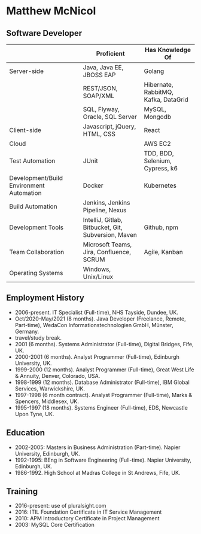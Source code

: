 
# Matthew McNicol

## Software Developer

| | Proficient | Has Knowledge Of |
| --- | --- | --- |
| Server-side  | Java, Java EE, JBOSS EAP | Golang |
| | REST/JSON, SOAP/XML | Hibernate, RabbitMQ, Kafka, DataGrid |
| | SQL, Flyway, Oracle, SQL Server | MySQL, Mongodb |
| Client-side  | Javascript, jQuery, HTML, CSS | React |
| Cloud | | AWS EC2 |
| Test Automation | JUnit | TDD, BDD, Selenium, Cypress, k6 |
| Development/Build Environment Automation | Docker | Kubernetes |
| Build Automation | Jenkins, Jenkins Pipeline, Nexus | |
| Development Tools | IntelliJ, Gitlab, Bitbucket, Git, Subversion, Maven | Github, npm |
| Team Collaboration | Microsoft Teams, Jira, Confluence, SCRUM | Agile, Kanban |
| Operating Systems | Windows, Unix/Linux | |

## Employment History 
* 2006-present. IT Specialist (Full-time), NHS Tayside, Dundee, UK.
* Oct/2020-May/2021 (8 months). Java Developer (Freelance, Remote, Part-time), WedaCon Informationstechnologien GmbH, Münster, Germany.
* travel/study break.
* 2001 (6 months). Systems Administrator (Full-time), Digital Bridges, Fife, UK.
* 2000-2001 (6 months). Analyst Programmer (Full-time), Edinburgh University, UK.
* 1999-2000 (12 months). Analyst Programmer (Full-time), Great West Life & Annuity, Denver, Colorado, USA.
* 1998-1999 (12 months). Database Administrator (Full-time), IBM Global Services, Warwickshire, UK.
* 1997-1998 (6 month contract). Analyst Programmer (Full-time), Marks & Spencers, Middlesex, UK.
* 1995-1997 (18 months). Systems Engineer (Full-time), EDS, Newcastle Upon Tyne, UK.

## Education 
* 2002-2005: Masters in Business Administration (Part-time). Napier University, Edinburgh, UK. 
* 1992-1995: BEng in Software Engineering (Full-time). Napier University, Edinburgh, UK. 
* 1986-1992. High School at Madras College in St Andrews, Fife, UK.

## Training 
* 2016-present: use of pluralsight.com
* 2016: ITIL Foundation Certificate in IT Service Management
* 2010: APM Introductory Certificate in Project Management
* 2003: MySQL Core Certification
